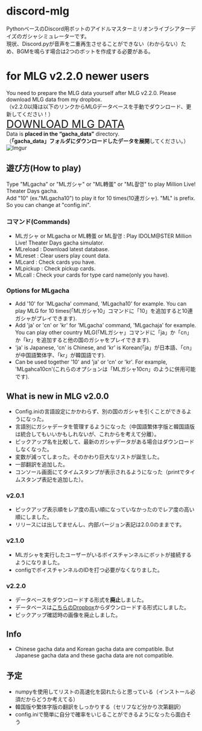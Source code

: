 # discord-mlg
PythonベースのDiscord用ボットのアイドルマスターミリオンライブシアターデイズのガシャシミュレーターです。  
現状、Discord.pyが音声を二重再生させることができない（わからない）ため、BGMを鳴らす場合は2つのボットを作成する必要がある。  

# for MLG v2.2.0 newer users
You need to prepare the MLG data yourself after MLG v2.2.0. Please download MLG data from my dropbox.  
（v2.2.0以降は以下のリンクからMLGデータベースを手動でダウンロード、更新してください！）  
<span style="font-size: 200%">[DOWNLOAD MLG DATA](https://www.dropbox.com/sh/dph3omqrb0mn1y2/AAARp4G9iI6PaqmAYYGrW17xa?dl=0)</span>  
Data is **placed in the “gacha_data”** directory.  
（**「gacha_data」**フォルダにダウンロードしたデータを**展開**してください。）  
![Imgur](https://imgur.com/6bbbiVE)
  
## 遊び方(How to play)
Type "MLgacha" or "MLガシャ" or "ML轉蛋" or "ML촬영" to play Million Live! Theater Days gacha.  
Add "10" (ex."MLgacha10") to play it for 10 times(10連ガシャ).
"ML" is prefix. So you can change at "config.ini".  
  
### コマンド(Commands)
- MLガシャ or MLgacha or ML轉蛋 or ML촬영 : Play IDOLM@STER Million Live! Theater Days gacha simulator.  
- MLreload : Download latest database.  
- MLreset : Clear users play count data.  
- MLcard : Check cards you have.  
- MLpickup : Check pickup cards.  
- MLcall : Check your cards for type card name(only you have).  
  
### Options for MLgacha  
- Add '10' for 'MLgacha' command, 'MLgacha10' for example. You can play MLG for 10 times(「MLガシャ10」コマンドに「10」を追加すると10連ガシャがプレイできます).  
- Add 'ja' or 'cn' or 'kr' for 'MLgacha' command, 'MLgachaja' for example. You can play other country MLG(「MLガシャ」コマンドに「ja」か「cn」か「kr」を追加すると他の国のガシャをプレイできます).
- 'ja' is Japanese, 'cn' is Chinese, and 'kr' is Korean(「ja」が日本語、「cn」が中国語繁体字、「kr」が韓国語です).
- Can be used together '10' and 'ja' or 'cn' or 'kr'. For example, 'MLgahca10cn'(これらのオプションは「MLガシャ10cn」のように併用可能です).
  
## What is new in MLG v2.0.0
- Config.iniの言語設定にかかわらず、別の国のガシャを引くことができるようになった。
- 言語別にガシャデータを管理するようになった（中国語繁体字版と韓国語版は統合してもいいかもしれないが、これからを考えて分離）。
- ピックアップ名を比較して、最新のガシャデータがある場合はダウンロードしなくなった。
- 変数が減ってしまった。そのかわり巨大なリストが誕生した。
- 一部翻訳を追加した。
- コンソール画面にてタイムスタンプが表示されるようになった（printでタイムスタンプ表記を追加した）。
### v2.0.1
- ピックアップ表示順をレア度の高い順になっていなかったのでレア度の高い順にしました。
- リリースには出してませんし、内部バージョン表記は2.0.0のままです。
### v2.1.0
- MLガシャを実行したユーザーがいるボイスチャンネルにボットが接続するようになりました。
- configでボイスチャンネルのIDを打つ必要がなくなりました。
### v2.2.0
- データベースをダウンロードする形式を**廃止**しました。
- データベースは[こちらのDropbox](https://www.dropbox.com/sh/dph3omqrb0mn1y2/AAARp4G9iI6PaqmAYYGrW17xa?dl=0)からダウンロードする形式にしました。
- ピックアップ確認時の画像を廃止しました。

## Info  
- Chinese gacha data and Korean gacha data are compatible. But Japanese gacha data and these gacha data are not compatible.  
  
## 予定
- numpyを使用してリストの高速化を図れたらと思っている（インストール必須だからどうか考えてる）
- 韓国版や繁体字版の翻訳をしっかりする（セリフなど分かり次第翻訳）  
- config.iniで簡単に自分で確率をいじることができるようになったら面白そう  